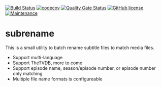 [![Build Status](https://travis-ci.com/bread22/subrename.svg?branch=master)](https://travis-ci.com/bread22/subrename)  [![codecov](https://codecov.io/gh/bread22/subrename/branch/master/graph/badge.svg)](https://codecov.io/gh/bread22/subrename)  [![Quality Gate Status](https://sonarcloud.io/api/project_badges/measure?project=bread22_subrename&metric=alert_status)](https://sonarcloud.io/dashboard?id=bread22_subrename)
  [![GitHub license](https://img.shields.io/github/license/bread22/subrename.svg)](https://github.com/bread22/subrename/blob/master/LICENSE)  [![Maintenance](https://img.shields.io/badge/Maintained%3F-yes-green.svg)](https://GitHub.com/bread22/subrename.js/graphs/commit-activity)

# subrename

This is a small utility to batch rename subtitle files to match media files.

- Support multi-language
- Support TheTVDB, more to come
- Support episode name, season/episode number, or episode number only matching
- Multiple file name formats is configureable
